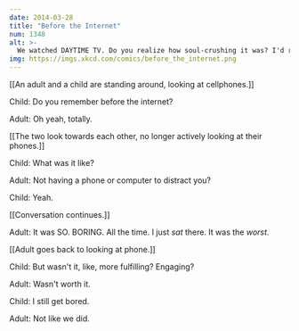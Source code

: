 ```yaml
---
date: 2014-03-28
title: "Before the Internet"
num: 1348
alt: >-
  We watched DAYTIME TV. Do you realize how soul-crushing it was? I'd rather eat an iPad than go back to watching daytime TV.
img: https://imgs.xkcd.com/comics/before_the_internet.png
---
```

[[An adult and a child are standing around, looking at cellphones.]]

Child: Do you remember before the internet?

Adult: Oh yeah, totally.

[[The two look towards each other, no longer actively looking at their phones.]]

Child: What was it like?

Adult: Not having a phone or computer to distract you?

Child: Yeah.

[[Conversation continues.]]

Adult: It was SO. BORING. All the time. I just *sat* there. It was the *worst*.

[[Adult goes back to looking at phone.]]

Child: But wasn't it, like, more fulfilling? Engaging?

Adult: Wasn't worth it.

Child: I still get bored.

Adult: Not like we did.

